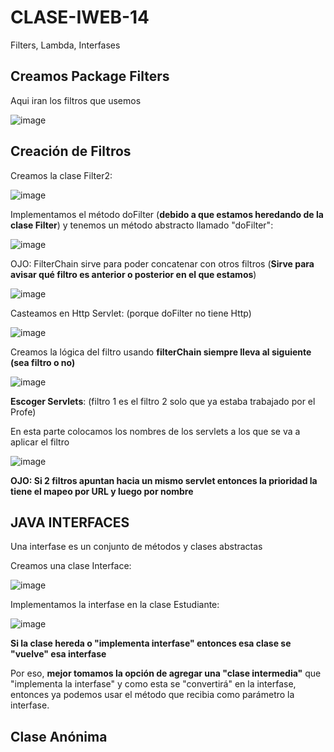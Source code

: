 # CLASE-IWEB-14
Filters, Lambda, Interfases

## Creamos Package Filters
Aqui iran los filtros que usemos

![image](https://github.com/SergioABS0813/CLASE-IWEB-14/assets/134556600/37156756-74fa-497d-a614-0fc6dd2d59a5)

## Creación de Filtros

Creamos la clase Filter2:

![image](https://github.com/SergioABS0813/CLASE-IWEB-14/assets/134556600/7bc3b474-2349-443d-8e29-7f3ee09a887d)

Implementamos el método doFilter (**debido a que estamos heredando de la clase Filter**) y tenemos un método abstracto llamado "doFilter":

![image](https://github.com/SergioABS0813/CLASE-IWEB-14/assets/134556600/9e79ac10-7ae2-4865-a101-b479448d6f3f)

OJO: FilterChain sirve para poder concatenar con otros filtros (**Sirve para avisar qué filtro es anterior o posterior en el que estamos**)

![image](https://github.com/SergioABS0813/CLASE-IWEB-14/assets/134556600/56b650d6-d16e-47d6-a538-8d44ab701c02)

Casteamos en Http Servlet: (porque doFilter no tiene Http)

![image](https://github.com/SergioABS0813/CLASE-IWEB-14/assets/134556600/98492cfc-a5d6-4d08-a1fa-2ff939050c24)

Creamos la lógica del filtro usando **filterChain siempre lleva al siguiente (sea filtro o no)**

![image](https://github.com/SergioABS0813/CLASE-IWEB-14/assets/134556600/0302610a-b7d1-454f-b99c-76261082733f)

**Escoger Servlets**: (filtro 1 es el filtro 2 solo que ya estaba trabajado por el Profe)

En esta parte colocamos los nombres de los servlets a los que se va a aplicar el filtro

![image](https://github.com/SergioABS0813/CLASE-IWEB-14/assets/134556600/309a2b49-f0bd-4042-a369-1439d7c17a4c)

**OJO: Si 2 filtros apuntan hacia un mismo servlet entonces la prioridad la tiene el mapeo por URL y luego por nombre**

## JAVA INTERFACES
Una interfase es un conjunto de métodos y clases abstractas

Creamos una clase Interface:

![image](https://github.com/SergioABS0813/CLASE-IWEB-14/assets/134556600/b9c98c62-b20b-4472-9ed8-a7d2bc333145)

Implementamos la interfase en la clase Estudiante:

![image](https://github.com/SergioABS0813/CLASE-IWEB-14/assets/134556600/74ce0ee6-3591-4b4d-97b3-0ab27e1847a0)

**Si la clase hereda o "implementa interfase" entonces esa clase se "vuelve" esa interfase**

Por eso, **mejor tomamos la opción de agregar una "clase intermedia"** que "implementa la interfase" y como esta se "convertirá" en la interfase, entonces ya podemos usar el método que recibia como parámetro la interfase.

## Clase Anónima









